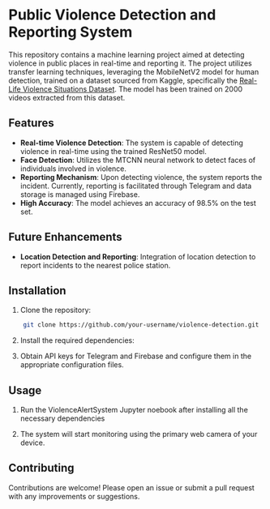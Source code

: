 # Public Violence Detection and Reporting System

This repository contains a machine learning project aimed at detecting violence in public places in real-time and reporting it. The project utilizes transfer learning techniques, leveraging the MobileNetV2 model for human detection, trained on a dataset sourced from Kaggle, specifically the [Real-Life Violence Situations Dataset](https://www.kaggle.com/datasets/mohamedmustafa/real-life-violence-situations-dataset). The model has been trained on 2000 videos extracted from this dataset.

## Features

- **Real-time Violence Detection**: The system is capable of detecting violence in real-time using the trained ResNet50 model.
- **Face Detection**: Utilizes the MTCNN neural network to detect faces of individuals involved in violence.
- **Reporting Mechanism**: Upon detecting violence, the system reports the incident. Currently, reporting is facilitated through Telegram and data storage is managed using Firebase.
- **High Accuracy**: The model achieves an accuracy of 98.5% on the test set.

## Future Enhancements

- **Location Detection and Reporting**: Integration of location detection to report incidents to the nearest police station.

## Installation

1. Clone the repository:

```bash
    git clone https://github.com/your-username/violence-detection.git
```

2. Install the required dependencies:

3. Obtain API keys for Telegram and Firebase and configure them in the appropriate configuration files.

## Usage

1. Run the ViolenceAlertSystem Jupyter noebook after installing all the necessary dependencies

2. The system will start monitoring using the primary web camera of your device.

## Contributing

Contributions are welcome! Please open an issue or submit a pull request with any improvements or suggestions.
